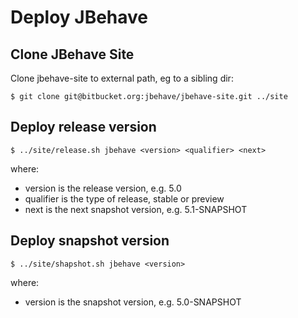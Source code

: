# Deploy JBehave

## Clone JBehave Site

Clone jbehave-site to external path, eg to a sibling dir: 

````
$ git clone git@bitbucket.org:jbehave/jbehave-site.git ../site
````

## Deploy release version 

````
$ ../site/release.sh jbehave <version> <qualifier> <next>
````

where:

- version is the release version, e.g. 5.0
- qualifier is the type of release, stable or preview
- next is the next snapshot version, e.g. 5.1-SNAPSHOT


## Deploy snapshot version

````
$ ../site/shapshot.sh jbehave <version> 
````

where:

- version is the snapshot version, e.g. 5.0-SNAPSHOT
  


